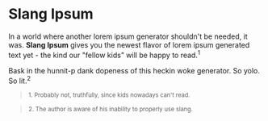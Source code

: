 # Slang Ipsum

In a world where another lorem ipsum generator shouldn't be needed, it was. **Slang Ipsum** gives you the newest flavor of lorem ipsum generated text yet - the kind our "fellow kids" will be happy to read.<sup>1</sup>

Bask in the hunnit-p dank dopeness of this heckin woke generator. So yolo. So lit.<sup>2</sup>



> <sup>1. Probably not, truthfully, since kids nowadays can't read.</sup>

> <sup>2. The author is aware of his inability to properly use slang.</sup>

